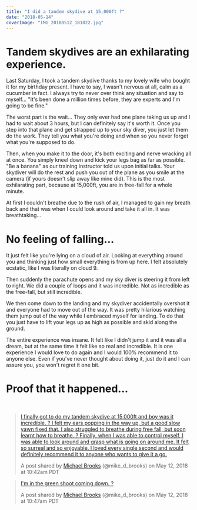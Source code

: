 ```yaml
---
title: "I did a tandem skydive at 15,000ft ?"
date: "2018-05-14"
coverImage: "IMG_20180512_181022.jpg"
---
```


# Tandem skydives are an exhilarating experience.

Last Saturday, I took a tandem skydive thanks to my lovely wife who bought it for my birthday present. I have to say, I wasn't nervous at all, calm as a cucumber in fact. I always try to never over think any situation and say to myself... "It's been done a million times before, they are experts and I'm going to be fine."

The worst part is the wait... They only ever had one plane taking us up and I had to wait about 3 hours, but I can definitely say it's worth it. Once you step into that plane and get strapped up to your sky diver, you just let them do the work. They tell you what you're doing and when so you never forget what you're supposed to do.

Then, when you make it to the door, it's both exciting and nerve wracking all at once. You simply kneel down and kick your legs bag as far as possible. "Be a banana" as our training instructor told us upon initial talks. Your skydiver will do the rest and push you out of the plane as you smile at the camera (if yours doesn't slip away like mine did). This is the most exhilarating part, because at 15,000ft, you are in free-fall for a whole minute.

At first I couldn't breathe due to the rush of air, I managed to gain my breath back and that was when I could look around and take it all in. It was breathtaking...

# No feeling of falling...

It just felt like you're lying on a cloud of air. Looking at everything around you and thinking just how small everything is from up here. I felt absolutely ecstatic, like I was literally on cloud 9.

Then suddenly the parachute opens and my sky diver is steering it from left to right. We did a couple of loops and it was incredible. Not as incredible as the free-fall, but still incredible.

We then come down to the landing and my skydiver accidentally overshot it and everyone had to move out of the way. It was pretty hilarious watching them jump out of the way while I embraced myself for landing. To do that you just have to lift your legs up as high as possible and skid along the ground.

The entire experience was insane. It felt like I didn't jump it and it was all a dream, but at the same time it felt like so real and incredible. It is one experience I would love to do again and I would 100% recommend it to anyone else. Even if you've never thought about doing it, just do it and I can assure you, you won't regret it one bit.

# Proof that it happened...

 

> [I finally got to do my tandem skydive at 15,000ft and boy was it incredible. ? I felt my ears popping in the way up, but a good slow yawn fixed that. I also struggled to breathe during free fall, but soon learnt how to breathe. ? Finally, when I was able to control myself, I was able to look around and grasp what is going on around me. It felt so surreal and so enjoyable. I loved every single second and would definitely recommend it to anyone who wants to give it a go.](https://www.instagram.com/p/Bir6jgcHRdb/)
> 
> A post shared by [Michael Brooks](https://www.instagram.com/mike_d_brooks/) (@mike_d_brooks) on May 12, 2018 at 10:42am PDT

> [I'm in the green shoot coming down. ?](https://www.instagram.com/p/Bir65uYHWFi/)
> 
> A post shared by [Michael Brooks](https://www.instagram.com/mike_d_brooks/) (@mike_d_brooks) on May 12, 2018 at 10:47am PDT

